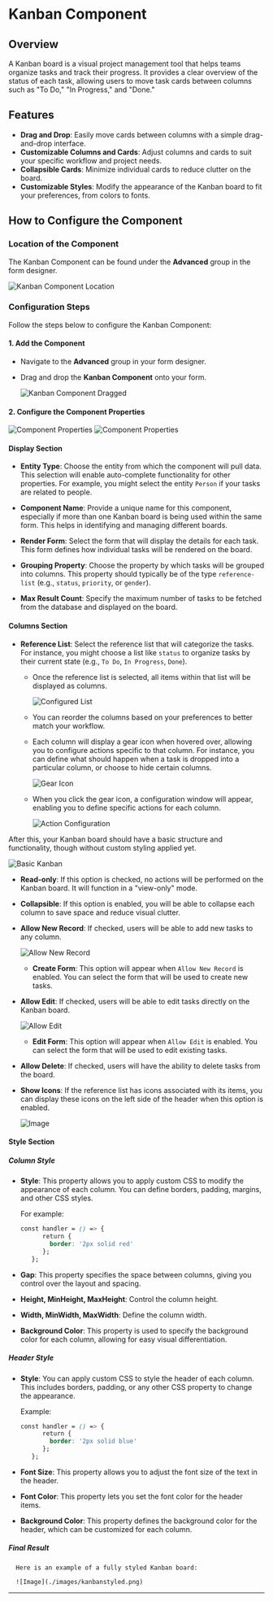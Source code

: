 # Kanban Component

## Overview

A Kanban board is a visual project management tool that helps teams organize tasks and track their progress. It provides a clear overview of the status of each task, allowing users to move task cards between columns such as "To Do," "In Progress," and "Done."

## Features

- **Drag and Drop**: Easily move cards between columns with a simple drag-and-drop interface.
- **Customizable Columns and Cards**: Adjust columns and cards to suit your specific workflow and project needs.
- **Collapsible Cards**: Minimize individual cards to reduce clutter on the board.
- **Customizable Styles**: Modify the appearance of the Kanban board to fit your preferences, from colors to fonts.

## How to Configure the Component

### Location of the Component

The Kanban Component can be found under the **Advanced** group in the form designer.

![Kanban Component Location](./images/locationKanban.png)

### Configuration Steps

Follow the steps below to configure the Kanban Component:

#### 1. **Add the Component**
- Navigate to the **Advanced** group in your form designer.
- Drag and drop the **Kanban Component** onto your form.

   ![Kanban Component Dragged](./images/dragged.png)

#### 2. **Configure the Component Properties**

   ![Component Properties](./images/properties1.png)
   ![Component Properties](./images/properties2.png)

#### Display Section

- **Entity Type**: Choose the entity from which the component will pull data. This selection will enable auto-complete functionality for other properties. For example, you might select the entity `Person` if your tasks are related to people.
  
- **Component Name**: Provide a unique name for this component, especially if more than one Kanban board is being used within the same form. This helps in identifying and managing different boards.

- **Render Form**: Select the form that will display the details for each task. This form defines how individual tasks will be rendered on the board.

- **Grouping Property**: Choose the property by which tasks will be grouped into columns. This property should typically be of the type `reference-list` (e.g., `status`, `priority`, or `gender`).

- **Max Result Count**: Specify the maximum number of tasks to be fetched from the database and displayed on the board.

#### Columns Section

- **Reference List**: Select the reference list that will categorize the tasks. For instance, you might choose a list like `status` to organize tasks by their current state (e.g., `To Do`, `In Progress`, `Done`).

   - Once the reference list is selected, all items within that list will be displayed as columns.

      ![Configured List](./images/configured1.png)

   - You can reorder the columns based on your preferences to better match your workflow.

   - Each column will display a gear icon when hovered over, allowing you to configure actions specific to that column. For instance, you can define what should happen when a task is dropped into a particular column, or choose to hide certain columns.

     ![Gear Icon](./images/gear.png)

   - When you click the gear icon, a configuration window will appear, enabling you to define specific actions for each column.

     ![Action Configuration](./images/actions.png)

After this, your Kanban board should have a basic structure and functionality, though without custom styling applied yet.

![Basic Kanban](./images/basic.png)

- **Read-only**: If this option is checked, no actions will be performed on the Kanban board. It will function in a "view-only" mode.
  
- **Collapsible**: If this option is enabled, you will be able to collapse each column to save space and reduce visual clutter.

- **Allow New Record**: If checked, users will be able to add new tasks to any column.

    ![Allow New Record](./images/gearoptions.png)

    - **Create Form**: This option will appear when `Allow New Record` is enabled. You can select the form that will be used to create new tasks.

- **Allow Edit**: If checked, users will be able to edit tasks directly on the Kanban board.

    ![Allow Edit](./images/allowedit.png)

    - **Edit Form**: This option will appear when `Allow Edit` is enabled. You can select the form that will be used to edit existing tasks.

- **Allow Delete**: If checked, users will have the ability to delete tasks from the board.

- **Show Icons**: If the reference list has icons associated with its items, you can display these icons on the left side of the header when this option is enabled.

    ![Image](./images/icon.png)

#### Style Section

   ##### Column Style 

   - **Style**: This property allows you to apply custom CSS to modify the appearance of each column. You can define borders, padding, margins, and other CSS styles.

     For example:
     ```css
     const handler = () => {
           return {
             border: '2px solid red'
           };
        };
     ```

   - **Gap**: This property specifies the space between columns, giving you control over the layout and spacing.

   - **Height, MinHeight, MaxHeight**: Control the column height.
   - **Width, MinWidth, MaxWidth**: Define the column width.

   - **Background Color**: This property is used to specify the background color for each column, allowing for easy visual differentiation.

   ##### Header Style 
   
   - **Style**: You can apply custom CSS to style the header of each column. This includes borders, padding, or any other CSS property to change the appearance.

     Example:
     ```css
     const handler = () => {
           return {
             border: '2px solid blue'
           };
        };
     ```

   - **Font Size**: This property allows you to adjust the font size of the text in the header.

   - **Font Color**: This property lets you set the font color for the header items.

   - **Background Color**: This property defines the background color for the header, which can be customized for each column.


 ##### Final Result
      Here is an example of a fully styled Kanban board:

      ![Image](./images/kanbanstyled.png)
---
